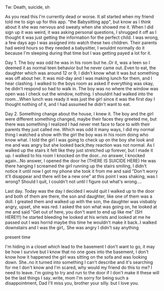 
Tw: Death, suicide, sh


As you read this I'm currently dead or worse. It all started when my friend told me to sign up for this app. "the Babysitting app", but know as I think about it she was nervous and sweaty when she showed me it. When I did sign up it was weird, it was asking personal questions, I shrugged it off as I thought it was just getting the information for the perfect child. I was wrong, a few days ago I was assigned into watch these two children. Their parents had weird hours so they needed a babysitter, I wouldnt normally do it because I'm sleeping during that time but I was getting payed a lot for it.


Day 1. The boy was odd he was in his room but he..Or it, was a teen so I deemed it as normal teen behavior but he never came out..Even to eat, the daughter which was around 12 or 9, I didn't know what it was but something was off about her. It was mid-day and I was making lunch for them, and I hear clashing. I walked to the boys room as asked if everything was okay, he didn't respond so had to walk in. The boy was no where the window was open was I check out the window, nothing. I shouldnt had walked into the room...When lunch was ready it was just the girl since it was the first day I thought nothing of it, and I had assumed he didn't want to eat. 


Day 2. Something change about the house, I knew it. The boy and the girl were different something changed, maybe their faces they greeted me, but there was something I realized I had never met face to face to with their parents they just called me. Which was odd it many ways, I did my normal thing I watched a show with the girl the boy was in his room doing who know what. I told the girl I was going to check up on the boy she look and me and was angry but she looked back,they reaction was not normal. As I walked up the stairs it felt like they just stretched up forever, but I made it up. I walked to his room I knocked on the door...no answer, I knocked again...No answer, I opened the door he (THERE IS SUICIDE HERE) He was there hanging I screamed the girl running up the stairs smiling, I didn't notice it until now I got my phone she took it from me and said "Don't worry it'll disappear and there will be a new one" at this point I was shaking, was I wrong? Should I quit, I couldn't not until I figure out what's wrong....


Last day. Today was the day I decided I would quit I walked up to the door and both of them are there, the son and daughter, like one of them was a doll. I greated them and walked up with the son, the daughter was visbably angry, upset, she was red. I asked the son what was going on, he looked at me and said "Get out of here, you don't want to end up like me" (SH HERE!!!) he started bleeding he looked at his wrists and looked at me he passed out I was horrid maybe this time he wouldn't make it back..I walked downstairs and I was the girl,. She was angry I didn't say anything 

present time


I'm hiding in a closet which lead to the basement I don't want to go, it may be how I survive but I know that no one goes into the basement, I don't know how it happened the girl was sitting on the sofa and was looking down. She..no it turned into something I can't describe and it's searching for me I don't know and I'm scared, why would my friend do this to me? I need to leave. I'm going to try and run to the door if I don't make it these will be the last things I say..write, mom I'm sorry for being such a disappointment,
Dad I'll miss you, brother your silly. but I love you.